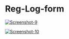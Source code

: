 # Reg-Log-form

<a href='https://postimg.cc/JGq1npn5' target='_blank'><img src='https://i.postimg.cc/sgF1T8Cq/Screenshot-9.jpg' border='0' alt='Screenshot-9'/></a>

<a href='https://postimg.cc/67zj4GZS' target='_blank'><img src='https://i.postimg.cc/KzhdVP8Z/Screenshot-10.jpg' border='0' alt='Screenshot-10'/></a>
